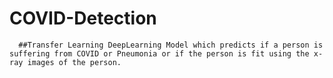 # COVID-Detection
      ##Transfer Learning DeepLearning Model which predicts if a person is suffering from COVID or Pneumonia or if the person is fit using the x-ray images of the person.
